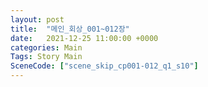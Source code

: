 ```yaml
---
layout: post
title:  "메인_회상_001~012장"
date:   2021-12-25 11:00:00 +0000
categories: Main
Tags: Story Main
SceneCode: ["scene_skip_cp001-012_q1_s10"]
---
```

